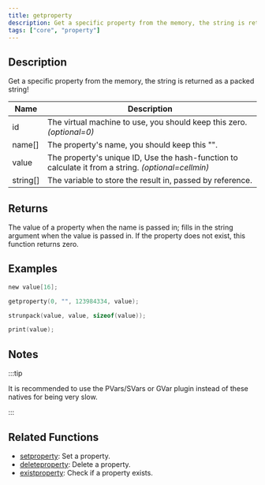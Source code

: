 ```yaml
---
title: getproperty
description: Get a specific property from the memory, the string is returned as a packed string!
tags: ["core", "property"]
---
```


<LowercaseNote />

## Description

Get a specific property from the memory, the string is returned as a packed string!

| Name     | Description                                                                                         |
| -------- | --------------------------------------------------------------------------------------------------- |
| id       | The virtual machine to use, you should keep this zero. *(optional=0)*                               |
| name[]   | The property's name, you should keep this "".                                                       |
| value    | The property's unique ID, Use the hash-function to calculate it from a string. *(optional=cellmin)* |
| string[] | The variable to store the result in, passed by reference.                                           |

## Returns

The value of a property when the name is passed in; fills in the string argument when the value is passed in. If the property does not exist, this function returns zero.

## Examples

```c
new value[16];

getproperty(0, "", 123984334, value);

strunpack(value, value, sizeof(value));

print(value);
```

## Notes

:::tip

It is recommended to use the PVars/SVars or GVar plugin instead of these natives for being very slow.

:::

## Related Functions

- [setproperty](setproperty): Set a property.
- [deleteproperty](deleteproperty): Delete a property.
- [existproperty](existproperty): Check if a property exists.
